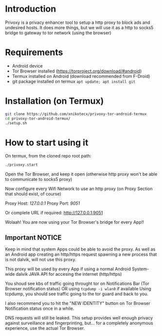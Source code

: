 # Introduction

Privoxy is a privacy enhancer tool to setup a http proxy to block ads and undesired hosts.
It does more things, but we will use it as a http to socks5 bridge to gateway to tor network (using the browser)


# Requirements

- Android device
- Tor Browser installed (https://torproject.org/download/#android)
- Termux installed on Android (download recommended from F-Droid)
- git package installed on termux `apt update; apt install git`


# Installation (on Termux)

```bash
git clone https://github.com/xnikotecx/privoxy-tor-android-termux
cd privoxy-tor-android-termux/
./setup.sh
```

# How to start using it

On termux, from the cloned repo root path:

```bash
./privoxy.start
```

Open the Tor Browser, and keep it open (otherwise http proxy won't be able to communicate to socks5 proxy)

Now configure every Wifi Network to use an http proxy (on Proxy Section that should exist, of course)

Proxy Host: _127.0.0.1_
Proxy Port: _9051_

Or complete URL if required: http://127.0.0.1:9051

Wolaah! You are now using your Tor Browser's bridge for every App!!


## Important NOTICE

Keep in mind that system Apps could be able to avoid the proxy.
As well as an Android app creating an http/https request spawning a new process that is not dalvik, will not use this proxy.

This proxy will be used by every App if using a normal Android System-wide dalvik JAVA API for accesing the internet (http/https)

You shoud see kbs of traffic going throught tor on Notifications Bar (Tor Browser notification status) OR using `tcpdump -i wlan0` if available
Using tcpdump, you should see traffic going to the tor guard and back to you.

I also recommend you to hit the "NEW IDENTITY" button on Tor Browser Notification status once in a while.

DNS requests will still be leaked. This setup provides well enough privacy against surveillance and fingerprinting, but... for a completely anonymous experience, use the actual Tor Browser.
